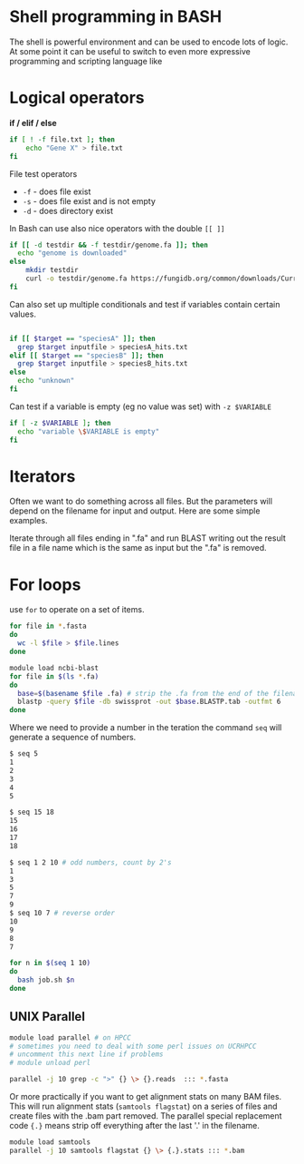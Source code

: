 # Shell programming in BASH

The shell is powerful environment and can be used to encode lots of logic.  At some point it can be useful to switch to even more expressive programming and scripting language like

# Logical operators

**if / elif / else**

```bash
if [ ! -f file.txt ]; then
    echo "Gene X" > file.txt
fi
```

File test operators
 * `-f` - does file exist
 * `-s` - does file exist and is not empty
 * `-d` - does directory exist

In Bash can use also nice operators with the double `[[ ]]`

```bash
if [[ -d testdir && -f testdir/genome.fa ]]; then
  echo "genome is downloaded"
else
    mkdir testdir
    curl -o testdir/genome.fa https://fungidb.org/common/downloads/Current_Release/CimmitisRS/fasta/data/FungiDB-45_CimmitisRS_Genome.fasta
fi
```

Can also set up multiple conditionals and test if variables contain certain values.

```bash

if [[ $target == "speciesA" ]]; then
  grep $target inputfile > speciesA_hits.txt
elif [[ $target == "speciesB" ]]; then
  grep $target inputfile > speciesB_hits.txt
else
  echo "unknown"
fi
```

Can test if a variable is empty (eg no value was set) with `-z $VARIABLE`
```bash
if [ -z $VARIABLE ]; then
  echo "variable \$VARIABLE is empty"
fi
```

# Iterators

Often we want to do something across all files. But the parameters will depend on the filename for input and output. Here are some simple examples.

Iterate through all files ending in ".fa" and run BLAST writing out the result file in a file name which is the same as input but the ".fa" is removed.

# For loops

use `for` to operate on a set of items.

```bash
for file in *.fasta
do
  wc -l $file > $file.lines
done
```

```bash
module load ncbi-blast
for file in $(ls *.fa)
do
  base=$(basename $file .fa) # strip the .fa from the end of the filename
  blastp -query $file -db swissprot -out $base.BLASTP.tab -outfmt 6
done
```

Where we need to provide a number in the teration the command `seq` will generate a sequence of numbers.

```bash
$ seq 5
1
2
3
4
5

$ seq 15 18
15
16
17
18

$ seq 1 2 10 # odd numbers, count by 2's
1
3
5
7
9
$ seq 10 7 # reverse order
10
9
8
7
```

```bash
for n in $(seq 1 10)
do
  bash job.sh $n
done
```

## UNIX Parallel

```bash
module load parallel # on HPCC
# sometimes you need to deal with some perl issues on UCRHPCC
# uncomment this next line if problems
# module unload perl

parallel -j 10 grep -c ">" {} \> {}.reads  ::: *.fasta
```

Or more practically if you want to get alignment stats on
many BAM files. This will run alignment stats (`samtools flagstat`) on
a series of files and create files with the .bam part removed.
The parallel special replacement code `{.}` means strip off everything
after the last '.' in the filename.

```bash
module load samtools
parallel -j 10 samtools flagstat {} \> {.}.stats ::: *.bam
```
